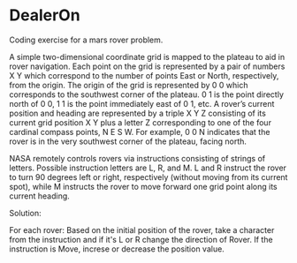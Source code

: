 # DealerOn
Coding exercise for a mars rover problem.

A simple two-dimensional coordinate grid is mapped to the plateau to aid in rover navigation. Each point on the grid is
represented by a pair of numbers X Y which correspond to the number of points East or North, respectively, from the
origin. The origin of the grid is represented by 0 0 which corresponds to the southwest corner of the plateau. 0 1 is
the point directly north of 0 0, 1 1 is the point immediately east of 0 1, etc. A rover’s current position and heading are
represented by a triple X Y Z consisting of its current grid position X Y plus a letter Z corresponding to one of the four
cardinal compass points, N E S W. For example, 0 0 N indicates that the rover is in the very southwest corner of the
plateau, facing north.

NASA remotely controls rovers via instructions consisting of strings of letters. Possible instruction letters are L, R,
and M. L and R instruct the rover to turn 90 degrees left or right, respectively (without moving from its current spot),
while M instructs the rover to move forward one grid point along its current heading.

Solution:

For each rover: Based on the initial position of the rover, take a character from the instruction and if it's L or R change the direction
of Rover. If the instruction is Move, increse or decrease the position value.